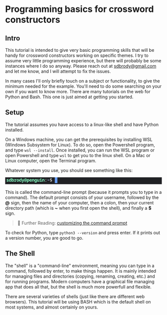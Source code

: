 # Programming basics for crossword constructors
## Intro
This tutorial is intended to give very basic programming skills that will be handy for crossword constructors working on specific themes.
I try to assume very little programming experience, but there will probably be some instances where I do so anyway. Please reach out at sdbrody@gmail.com and
let me know, and I will attempt to fix the issues.

In many cases I'll only briefly touch on a subject or functionality, to give the minimum needed for the example. You'll need to do some searching on your own if you want to know more. There are many tutorials on the web for Python and Bash. This one is just aimed at getting you started.

## Setup
The tutorial assumes you have access to a linux-like shell and have Python installed. 

On a Windows machine, you can get the prerequisites by installing WSL (Windows Subsystem for Linux). To do so, open the Powershell program, and type `wsl --install`. Once installed, you can run the WSL program or open Powershell and type `wsl` to get you to the linux shell. On a Mac or Linux computer, open the Terminal program.  

Whatever system you use, you should see something like this:

![Shell prompt](imgs/shell_prompt.png)

This is called the command-line prompt (because it prompts you to type in a command). The default prompt consists of your username, followed by the **@** sign, then the name of your computer, then a colon, then your current directory path (which is **~** when you first open the shell), and finally a **$** sign.  

> 📖 Further Reading: [customizing the command prompt](https://ioflood.com/blog/bash-prompt/)

To check for Python, type `python3 --version` and press enter. If it prints out a version number, you are good to go.

## The Shell
The "shell" is a "command-line" environment, meaning you can type in a command, followed by enter, to make things happen. It is mainly intended for managing files and directories (copying, renaming, creating, etc.) and for running programs. Modern computers have a graphical file managing app that does all that, but the shell is much more powerfull and flexible.

There are several varieties of shells (just like there are different web browsers). This tutorial will be using BASH which is the default shell on most systems, and almost certainly on yours.

